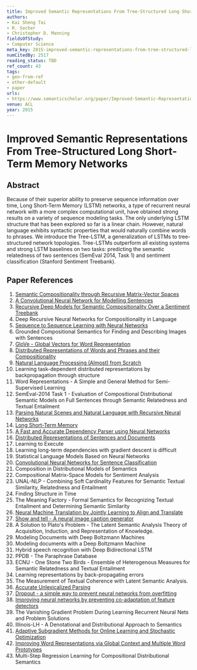 ```yaml
---
title: Improved Semantic Representations From Tree-Structured Long Short-Term Memory Networks
authors:
- Kai Sheng Tai
- R. Socher
- Christopher D. Manning
fieldsOfStudy:
- Computer Science
meta_key: 2015-improved-semantic-representations-from-tree-structured-long-short-term-memory-networks
numCitedBy: 2517
reading_status: TBD
ref_count: 43
tags:
- gen-from-ref
- other-default
- paper
urls:
- https://www.semanticscholar.org/paper/Improved-Semantic-Representations-From-Long-Memory-Tai-Socher/32de44f01a96d4473d21099d15e25bc2b9f08e2f?sort=total-citations
venue: ACL
year: 2015
---
```


# Improved Semantic Representations From Tree-Structured Long Short-Term Memory Networks

## Abstract

Because of their superior ability to preserve sequence information over time, Long Short-Term Memory (LSTM) networks, a type of recurrent neural network with a more complex computational unit, have obtained strong results on a variety of sequence modeling tasks. The only underlying LSTM structure that has been explored so far is a linear chain. However, natural language exhibits syntactic properties that would naturally combine words to phrases. We introduce the Tree-LSTM, a generalization of LSTMs to tree-structured network topologies. Tree-LSTMs outperform all existing systems and strong LSTM baselines on two tasks: predicting the semantic relatedness of two sentences (SemEval 2014, Task 1) and sentiment classification (Stanford Sentiment Treebank).

## Paper References

1. [Semantic Compositionality through Recursive Matrix-Vector Spaces](2012-semantic-compositionality-through-recursive-matrix-vector-spaces)
2. [A Convolutional Neural Network for Modelling Sentences](2014-a-convolutional-neural-network-for-modelling-sentences)
3. [Recursive Deep Models for Semantic Compositionality Over a Sentiment Treebank](2013-recursive-deep-models-for-semantic-compositionality-over-a-sentiment-treebank)
4. Deep Recursive Neural Networks for Compositionality in Language
5. [Sequence to Sequence Learning with Neural Networks](2014-sequence-to-sequence-learning-with-neural-networks)
6. Grounded Compositional Semantics for Finding and Describing Images with Sentences
7. [GloVe - Global Vectors for Word Representation](2014-glove-global-vectors-for-word-representation)
8. [Distributed Representations of Words and Phrases and their Compositionality](2013-distributed-representations-of-words-and-phrases-and-their-compositionality)
9. [Natural Language Processing (Almost) from Scratch](2011-natural-language-processing-almost-from-scratch)
10. Learning task-dependent distributed representations by backpropagation through structure
11. Word Representations - A Simple and General Method for Semi-Supervised Learning
12. SemEval-2014 Task 1 - Evaluation of Compositional Distributional Semantic Models on Full Sentences through Semantic Relatedness and Textual Entailment
13. [Parsing Natural Scenes and Natural Language with Recursive Neural Networks](2011-parsing-natural-scenes-and-natural-language-with-recursive-neural-networks)
14. [Long Short-Term Memory](1997-long-short-term-memory)
15. [A Fast and Accurate Dependency Parser using Neural Networks](2014-a-fast-and-accurate-dependency-parser-using-neural-networks)
16. [Distributed Representations of Sentences and Documents](2014-distributed-representations-of-sentences-and-documents)
17. Learning to Execute
18. Learning long-term dependencies with gradient descent is difficult
19. Statistical Language Models Based on Neural Networks
20. [Convolutional Neural Networks for Sentence Classification](2014-convolutional-neural-networks-for-sentence-classification)
21. Composition in Distributional Models of Semantics
22. Compositional Matrix-Space Models for Sentiment Analysis
23. UNAL-NLP - Combining Soft Cardinality Features for Semantic Textual Similarity, Relatedness and Entailment
24. Finding Structure in Time
25. The Meaning Factory - Formal Semantics for Recognizing Textual Entailment and Determining Semantic Similarity
26. [Neural Machine Translation by Jointly Learning to Align and Translate](2015-neural-machine-translation-by-jointly-learning-to-align-and-translate)
27. [Show and tell - A neural image caption generator](2015-show-and-tell-a-neural-image-caption-generator)
28. A Solution to Plato's Problem - The Latent Semantic Analysis Theory of Acquisition, Induction, and Representation of Knowledge.
29. Modeling Documents with Deep Boltzmann Machines
30. Modeling documents with a Deep Boltzmann Machine
31. Hybrid speech recognition with Deep Bidirectional LSTM
32. PPDB - The Paraphrase Database
33. ECNU - One Stone Two Birds - Ensemble of Heterogenous Measures for Semantic Relatedness and Textual Entailment
34. Learning representations by back-propagating errors
35. The Measurement of Textual Coherence with Latent Semantic Analysis.
36. [Accurate Unlexicalized Parsing](2003-accurate-unlexicalized-parsing)
37. [Dropout - a simple way to prevent neural networks from overfitting](2014-dropout-a-simple-way-to-prevent-neural-networks-from-overfitting)
38. [Improving neural networks by preventing co-adaptation of feature detectors](2012-improving-neural-networks-by-preventing-co-adaptation-of-feature-detectors)
39. The Vanishing Gradient Problem During Learning Recurrent Neural Nets and Problem Solutions
40. Illinois-LH - A Denotational and Distributional Approach to Semantics
41. [Adaptive Subgradient Methods for Online Learning and Stochastic Optimization](2010-adaptive-subgradient-methods-for-online-learning-and-stochastic-optimization)
42. [Improving Word Representations via Global Context and Multiple Word Prototypes](2012-improving-word-representations-via-global-context-and-multiple-word-prototypes)
43. Multi-Step Regression Learning for Compositional Distributional Semantics
